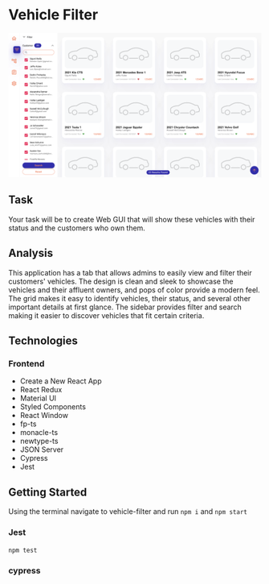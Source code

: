 # Vehicle Filter

![vehicle filter](https://github.com/emilylhansen/vehicle_filter/blob/main/vehicle-filter.png)

## Task

Your task will be to create Web GUI that will show these vehicles with their status and the customers who own them.

## Analysis

This application has a tab that allows admins to easily view and filter their customers' vehicles. The design is clean and sleek to showcase the vehicles and their affluent owners, and pops of color provide a modern feel. The grid makes it easy to identify vehicles, their status, and several other important details at first glance. The sidebar provides filter and search making it easier to discover vehicles that fit certain criteria.

## Technologies

### Frontend

- Create a New React App
- React Redux
- Material UI
- Styled Components
- React Window
- fp-ts
- monacle-ts
- newtype-ts
- JSON Server
- Cypress
- Jest

## Getting Started

Using the terminal navigate to vehicle-filter and run `npm i` and `npm start`

### Jest

`npm test`

### cypress
